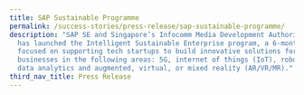 ```yaml
---
title: SAP Sustainable Programme
permalink: /success-stories/press-release/sap-sustainable-programme/
description: "SAP SE and Singapore’s Infocomm Media Development Authority (IMDA)
  has launched the Intelligent Sustainable Enterprise program, a 6-month program
  focused on supporting tech startups to build innovative solutions for
  businesses in the following areas: 5G, internet of things (IoT), robotics,
  data analytics and augmented, virtual, or mixed reality (AR/VR/MR)."
third_nav_title: Press Release
---
```

